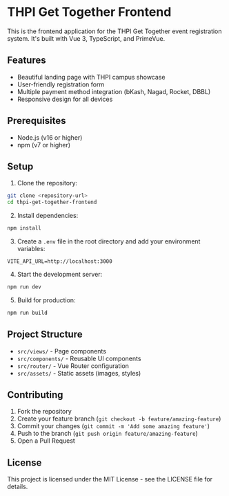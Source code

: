 # THPI Get Together Frontend

This is the frontend application for the THPI Get Together event registration system. It's built with Vue 3, TypeScript, and PrimeVue.

## Features

- Beautiful landing page with THPI campus showcase
- User-friendly registration form
- Multiple payment method integration (bKash, Nagad, Rocket, DBBL)
- Responsive design for all devices

## Prerequisites

- Node.js (v16 or higher)
- npm (v7 or higher)

## Setup

1. Clone the repository:
```bash
git clone <repository-url>
cd thpi-get-together-frontend
```

2. Install dependencies:
```bash
npm install
```

3. Create a `.env` file in the root directory and add your environment variables:
```env
VITE_API_URL=http://localhost:3000
```

4. Start the development server:
```bash
npm run dev
```

5. Build for production:
```bash
npm run build
```

## Project Structure

- `src/views/` - Page components
- `src/components/` - Reusable UI components
- `src/router/` - Vue Router configuration
- `src/assets/` - Static assets (images, styles)

## Contributing

1. Fork the repository
2. Create your feature branch (`git checkout -b feature/amazing-feature`)
3. Commit your changes (`git commit -m 'Add some amazing feature'`)
4. Push to the branch (`git push origin feature/amazing-feature`)
5. Open a Pull Request

## License

This project is licensed under the MIT License - see the LICENSE file for details. 